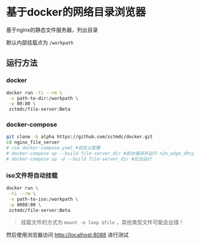 # 基于docker的网络目录浏览器

基于nginx的静态文件服务器，列出目录

默认内部挂载点为 `/workpath`

## 运行方法

### docker

```bash
docker run -ti --rm \
 -v path-to-dir:/workpath \
 -p 80:80 \
 zctmdc/file-server:Beta
```

### docker-compose

```bash
git clone -b alpha https://github.com/zctmdc/docker.git
cd nginx_file_server
# vim docker-compose.yaml #自定义配置
# docker-compose up --build file-server_dir #前台编译并运行 n2n_edge_dhcp
# docker-compose up -d --build file-server_dir #后台运行
```


### iso文件将自动挂载

```bash
docker run \
 -ti --rm \
 -v path-to-iso:/workpath \
 -p 8088:80 \
 zctmdc/file-server:Beta
```

> 挂载文件的方式为 `mount -o loop $file` ，其他类型文件可能会出错！

然后使用浏览器访问 [http://localhost:8088](http://localhost:8088?_blank) 进行测试
